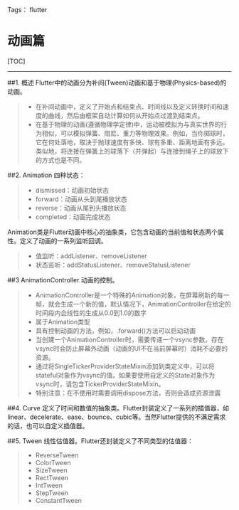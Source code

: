﻿Tags： flutter
# 动画篇
[TOC]

---
##1. 概述
Flutter中的动画分为补间(Tween)动画和基于物理(Physics-based)的动画。
>* 在补间动画中，定义了开始点和结束点、时间线以及定义转换时间和速度的曲线，然后由框架自动计算如何从开始点过渡到结束点。
>* 在基于物理的动画(遵循物理学定律)中，运动被模拟为与真实世界的行为相似，可以模拟弹簧、阻尼、重力等物理效果。例如，当你掷球时，它在何处落地，取决于抛球速度有多快、球有多重、距离地面有多远。类似地，将连接在弹簧上的球落下（并弹起）与连接到绳子上的球放下的方式也是不同。

##2. Animation
四种状态：
>* dismissed：动画初始状态
>* forward：动画从头到尾播放状态
>* reverse：动画从尾到头播放状态
>* completed：动画完成状态

Animation类是Flutter动画中核心的抽象类，它包含动画的当前值和状态两个属性。定义了动画的一系列监听回调。

 >* 值监听：addListener、removeListener
 >* 状态监听：addStatusListener、removeStatusListener

##3 AnimationController
动画的控制。
>* AnimationController是一个特殊的Animation对象，在屏幕刷新的每一帧，就会生成一个新的值，默认情况下，AnimationController在给定的时间段内会线性的生成从0.0到1.0的数字
>* 属于Animation<double>类型
>* 具有控制动画的方法，例如，.forward()方法可以启动动画
>* 当创建一个AnimationController时，需要传递一个vsync参数，存在vsync时会防止屏幕外动画（动画的UI不在当前屏幕时）消耗不必要的资源。
>* 通过将SingleTickerProviderStateMixin添加到类定义中，可以将stateful对象作为vsync的值。如果要使用自定义的State对象作为vsync时，请包含TickerProviderStateMixin。
>* 特别注意：在不使用时需要调用dispose方法，否则会造成资源泄露

##4. Curve
定义了时间和数值的抽象类。Flutter封装定义了一系列的插值器，如linear、decelerate、ease、bounce、cubic等。当然Flutter提供的不满足需求的话，也可以自定义插值器。

##5. Tween
线性估值器。Flutter还封装定义了不同类型的估值器：
>* ReverseTween
>* ColorTween
>* SizeTween
>* RectTween
>* IntTween
>* StepTween
>* ConstantTween

